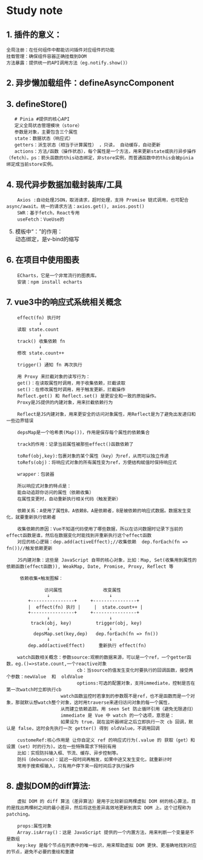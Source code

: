 # Study note

## 1. 插件的意义：  
    全局注册：在任何组件中都能访问插件对应组件的功能     
    挂载管理：确保组件容器正确挂载到DOM   
    方法暴露：提供统一的API调用方法（eg.notify.show()）



## 2. 异步懒加载组件：defineAsyncComponent


## 3. defineStore()   
       # Pinia #提供的核心API  
       定义全局状态管理模块（store）  
       参数是对象，主要包含三个属性  
       state：数据状态（响应式）  
       getters：派生状态（相当于计算属性） ，只读， 自动缓存，自动更新
       actions：方法/函数（操作状态），每个属性是一个方法，用来更新state或执行异步操作（fetch）。ps：箭头函数的this动态绑定，非store实例，而普通函数中的this会被pinia绑定成当前store实例。

## 4. 现代异步数据加载封装库/工具  
        Axios :自动处理JSON，取消请求，超时处理，支持 Promise 链式调用，也可配合 async/await。统一的请求方法：axios.get(), axios.post()
        SWR：基于fetch，React专用
        useFetch：VueUse的

5. 模板中“：”的作用：   
        动态绑定，是v-bind的缩写


## 6. 在项目中使用图表  
        ECharts，它是一个非常流行的图表库。   
        安装：npm install echarts  


## 7. vue3中的响应式系统相关概念   
<!-- 执行过程 -->
        effect(fn) 执行时   
                ↓  
        读取 state.count   
                ↓  
        track() 收集依赖 fn   
                ↓  
        修改 state.count++  
                ↓  
        trigger() 通知 fn 再次执行 

<!-- 概念 -->
        用 Proxy 来拦截对象的读写行为：
        get()：在读取属性时调用，用于收集依赖，拦截读取
        set()：在修改属性时调用，用于触发更新，拦截操作
        Reflect.get() 和 Reflect.set() 是更安全和一致的原始操作。   
        Proxy是JS提供的内建对象，用来拦截依赖行为   

        Reflect是JS内建对象，用来更安全的访问对象属性，用Reflect是为了避免出发递归和一些边界错误  

        depsMap是一个哈希表(Map())，作用是保存每个属性的依赖集合  

        track的作用：记录当前属性被那些effect()函数依赖了  

        toRef(obj,key):包裹对象的某个属性（key）为ref，从而可以独立传递  
        toRefs(obj)：将响应式对象的所有属性变为ref，方便结构赋值时保持响应式

        wrapper：包装器

        所以响应式对象的特点是：  
        能自动追踪你访问的属性（依赖收集）  
        在属性变更时，自动重新执行相关代码（触发更新） 

        依赖关系：A使用了属性B，A依赖B，A是依赖者，B是被依赖的响应式数据。数据发生变化，就要重新执行依赖者  

        收集依赖的原因：Vue不知道代码使用了哪些数据，所以在访问数据时记录下当前的effect函数是谁，然后在数据变化时能找到并重新执行这个effect函数  
        对应的核心逻辑：dep.add(activeEffect);//收集依赖  dep.forEach(fn => fn())//触发依赖更新  

        JS内建对象：这些是 JavaScript 自带的核心对象，比如：Map, Set(收集用到属性的依赖函数(effect函数)), WeakMap, Date, Promise, Proxy, Reflect 等

         依赖收集+触发图解：  

                  访问属性               改变属性
                   ↓                      ↓
            +----------------+     +----------------+
            |  effect(fn) 执行 |     |  state.count++ |
            +----------------+     +----------------+
                   ↓                      ↓
             track(obj, key)         trigger(obj, key)
                   ↓                      ↓
              depsMap.set(key,dep)   dep.forEach(fn => fn())
                   ↓                      ↓
            dep.add(activeEffect)     重新执行 effect(fn)  

        watch函数相关概念：参数source:观察的数据来源，可以是一个ref，一个getter函数，eg.()=>state.count,一个reactive对象  
                              cb：当source的值发生变化时要执行的回调函数，接受两个参数：newValue  和  oldValue  
                              options:可选的配置对象，支持immediate，控制是否在第一次watch时立即执行cb
                        watch函数监控时若拿到的参数既不是ref，也不是函数而是一个对象，那就默认想watch整个对象，这时用traverse来递归访问对象的每一个属性，  
                        从而建立依赖追踪。用 seen Set 防止循环引用（避免无限递归）  
                        immediate 是 Vue 中 watch 的一个选项，意思是：  
                        如果设为 true，就在监听器绑定之后立即执行一次 cb 回调，默认是 false，这时会先执行一次 getter() 得到 oldValue，不调用回调 

        customeRef:核心作用是 让你自定义 ref 的响应式行为(.value 的 获取（get）和设置（set）时的行为)。这在一些特殊需求下特别有用  
        比如：实现防抖输入框、节流、缓存、异步控制等。
        防抖（debounce）：延迟一段时间再触发，如果中途又发生变化，就重新计时  
        常用于搜索框输入，只有用户停下来一段时间后才执行操作  



## 8. 虚拟DOM的diff算法:  
        
        虚拟 DOM 的 diff 算法（差异算法）是用于比较新旧两棵虚拟 DOM 树的核心算法，目的是找出两棵树之间的最小差异，然后将这些差异高效地更新到真实 DOM 上。这个过程称为 patching。  

        props:属性对象  
        Array.isArray()：这是 JavaScript 提供的一个内置方法，用来判断一个变量是不是数组  
        key:key 是每个节点在列表中的唯一标识，用来帮助虚拟 DOM 更快、更准确地找到对应的节点，避免不必要的重绘和重建












